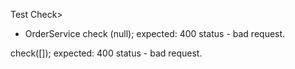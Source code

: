 Test Check>

* OrderService
check (null);
expected: 400 status - bad request.

check([]);
expected: 400 status - bad request.